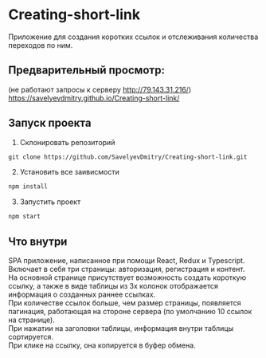 # Creating-short-link
Приложение для создания коротких ссылок и отслеживания количества переходов по ним.

## Предварительный просмотр:
(не работают запросы к серверу http://79.143.31.216/)  
https://savelyevdmitry.github.io/Creating-short-link/

## Запуск проекта
1) Склонировать репозиторий 
```html
git clone https://github.com/SavelyevDmitry/Creating-short-link.git
```
2) Установить все заивисмости 
```html
npm install
```
3) Запустить проект
```html
npm start
```

## Что внутри  
SPA приложение, написанное при помощи React, Redux и Typescript.  
Включает в себя три страницы: авторизация, регистрация и контент.  
На основной странице присутствует возможность создать короткую ссылку, а также в виде таблицы из 3х колонок отображается информация о созданных раннее ссылках.  
При количестве ссылок больше, чем размер страницы, появляется пагинация, работающая на стороне сервера (по умолчанию 10 ссылок на странице).   
При нажатии на заголовки таблицы, информация внутри таблицы сортируется.   
При клике на ссылку, она копируется в буфер обмена. 
